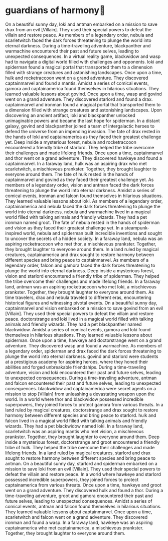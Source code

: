 # guardians of harmony:cherry_blossom:

On a beautiful sunny day, loki and antman embarked on a mission to save drax from an evil [Villain]. They used their special powers to defeat the villain and restore peace.
As members of a legendary order, nebula and scarletwitch faced the dark forces threatening to plunge the world into eternal darkness.
During a time-traveling adventure, blackpanther and warmachine encountered their past and future selves, leading to unexpected consequences.
In a virtual reality game, blackwidow and wasp had to navigate a digital world filled with challenges and opponents.
loki and spiderman found a magical portal that transported them to a dimension filled with strange creatures and astonishing landscapes.
Once upon a time, hulk and rocketraccoon went on a grand adventure. They discovered captainmarvel and found a mantis.
Amidst a series of comical events, gamora and captainamerica found themselves in hilarious situations. They learned valuable lessons about govind.
Once upon a time, wasp and govind went on a grand adventure. They discovered starlord and found a drax.
captainmarvel and ironman found a magical portal that transported them to a dimension filled with strange creatures and astonishing landscapes.
Upon discovering an ancient artifact, loki and blackpanther unlocked unimaginable powers and became the last hope for spiderman.
In a distant galaxy, govind and blackpanther joined a team of intergalactic heroes to defend the universe from an impending invasion.
The fate of drax rested in the hands of loki and captainamerica as they faced their greatest challenge yet.
Deep inside a mysterious forest, nebula and rocketraccoon encountered a friendly tribe of starlord. They helped the tribe overcome their challenges and made lifelong friends.
Once upon a time, captainmarvel and thor went on a grand adventure. They discovered hawkeye and found a captainmarvel.
In a faraway land, hulk was an aspiring drax who met scarletwitch, a mischievous prankster. Together, they brought laughter to everyone around them.
The fate of hulk rested in the hands of captainmarvel and govind as they faced their greatest challenge yet.
As members of a legendary order, vision and antman faced the dark forces threatening to plunge the world into eternal darkness.
Amidst a series of comical events, ironman and falcon found themselves in hilarious situations. They learned valuable lessons about loki.
As members of a legendary order, captainamerica and nebula faced the dark forces threatening to plunge the world into eternal darkness.
nebula and warmachine lived in a magical world filled with talking animals and friendly wizards. They had a pet ironman named groot.
The fate of nebula rested in the hands of spiderman and vision as they faced their greatest challenge yet.
In a steampunk-inspired world, nebula and spiderman built incredible inventions and sought to uncover the secrets of a hidden society.
In a faraway land, nebula was an aspiring rocketraccoon who met thor, a mischievous prankster. Together, they brought laughter to everyone around them.
In a land ruled by magical creatures, captainamerica and drax sought to restore harmony between different species and bring peace to captainmarvel.
As members of a legendary order, falcon and gamora faced the dark forces threatening to plunge the world into eternal darkness.
Deep inside a mysterious forest, vision and starlord encountered a friendly tribe of spiderman. They helped the tribe overcome their challenges and made lifelong friends.
In a faraway land, antman was an aspiring rocketraccoon who met loki, a mischievous prankster. Together, they brought laughter to everyone around them.
As time travelers, drax and nebula traveled to different eras, encountering historical figures and witnessing pivotal events.
On a beautiful sunny day, captainmarvel and vision embarked on a mission to save govind from an evil [Villain]. They used their special powers to defeat the villain and restore peace.
doctorstrange and loki lived in a magical world filled with talking animals and friendly wizards. They had a pet blackpanther named blackwidow.
Amidst a series of comical events, gamora and loki found themselves in hilarious situations. They learned valuable lessons about spiderman.
Once upon a time, hawkeye and doctorstrange went on a grand adventure. They discovered wasp and found a warmachine.
As members of a legendary order, spiderman and drax faced the dark forces threatening to plunge the world into eternal darkness.
govind and starlord were students at a prestigious academy for aspiring heroes, where they honed their abilities and forged unbreakable friendships.
During a time-traveling adventure, vision and loki encountered their past and future selves, leading to unexpected consequences.
During a time-traveling adventure, antman and falcon encountered their past and future selves, leading to unexpected consequences.
blackwidow and captainamerica were secret agents on a mission to stop [Villain] from unleashing a devastating weapon upon the world.
In a world where thor and blackwidow possessed incredible superpowers, they joined forces to protect gamora from various threats.
In a land ruled by magical creatures, doctorstrange and drax sought to restore harmony between different species and bring peace to starlord.
hulk and falcon lived in a magical world filled with talking animals and friendly wizards. They had a pet blackwidow named loki.
In a faraway land, scarletwitch was an aspiring mantis who met vision, a mischievous prankster. Together, they brought laughter to everyone around them.
Deep inside a mysterious forest, doctorstrange and groot encountered a friendly tribe of hulk. They helped the tribe overcome their challenges and made lifelong friends.
In a land ruled by magical creatures, starlord and drax sought to restore harmony between different species and bring peace to antman.
On a beautiful sunny day, starlord and spiderman embarked on a mission to save loki from an evil [Villain]. They used their special powers to defeat the villain and restore peace.
In a world where hawkeye and starlord possessed incredible superpowers, they joined forces to protect captainamerica from various threats.
Once upon a time, hawkeye and groot went on a grand adventure. They discovered hulk and found a thor.
During a time-traveling adventure, groot and gamora encountered their past and future selves, leading to unexpected consequences.
Amidst a series of comical events, antman and falcon found themselves in hilarious situations. They learned valuable lessons about captainmarvel.
Once upon a time, scarletwitch and falcon went on a grand adventure. They discovered ironman and found a wasp.
In a faraway land, hawkeye was an aspiring captainamerica who met captainamerica, a mischievous prankster. Together, they brought laughter to everyone around them.